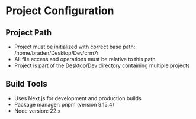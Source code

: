 # Project Configuration

## Project Path
- Project must be initialized with correct base path: /home/braden/Desktop/Dev/crm7r
- All file access and operations must be relative to this path
- Project is part of the Desktop/Dev directory containing multiple projects

## Build Tools
- Uses Next.js for development and production builds
- Package manager: pnpm (version 9.15.4)
- Node version: 22.x
